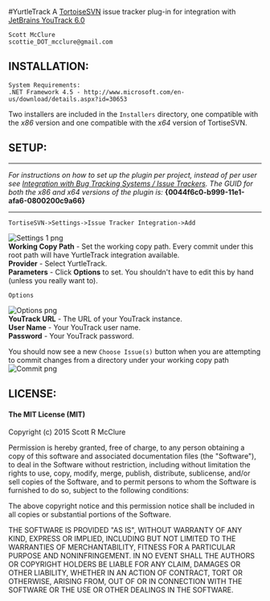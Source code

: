 #YurtleTrack
A [TortoiseSVN](http://tortoisesvn.net/ "TortoiseSVN") issue tracker plug-in for integration with [JetBrains YouTrack 6.0](http://www.jetbrains.com/youtrack/ "YouTrack")  

    Scott McClure
    scottie_DOT_mcclure@gmail.com

## INSTALLATION:

    System Requirements:  
    .NET Framework 4.5 - http://www.microsoft.com/en-us/download/details.aspx?id=30653
    
Two installers are included in the `Installers` directory, one compatible with the *x86* version and one compatible with the *x64* version of TortiseSVN.
	
## SETUP:
***
*For instructions on how to set up the plugin per project, instead of per user see [Integration with Bug Tracking Systems / Issue Trackers](http://tortoisesvn.net/docs/release/TortoiseSVN_en/tsvn-dug-bugtracker.html "TortoiseSVN"). The GUID for both the x86 and x64 versions of the plugin is:* **{0044f6c0-b999-11e1-afa6-0800200c9a66}**  
***
`TortiseSVN->Settings->Issue Tracker Integration->Add` 

![Settings 1 png](https://github.com/scottiemc7/YurtleTrack/raw/master/README_img/Settings1.png "Issue Tracker Integration->Add")  
**Working Copy Path** - Set the working copy path. Every commit under this root path will have YurtleTrack integration available.  
**Provider** - Select YurtleTrack.  
**Parameters** - Click **Options** to set. You shouldn't have to edit this by hand (unless you really want to).  

`Options`  

![Options png](https://github.com/scottiemc7/YurtleTrack/raw/master/README_img/Settings2.png "Options")  
**YouTrack URL** - The URL of your YouTrack instance.  
**User Name** - Your YouTrack user name.  
**Password** - Your YouTrack password.    

You should now see a new `Choose Issue(s)` button when you are attempting to commit changes from a directory under your working copy path  
![Commit png](https://github.com/scottiemc7/YurtleTrack/raw/master/README_img/Commit.png "Commit")

## LICENSE:
#### The MIT License (MIT)

Copyright (c) 2015 Scott R McClure

Permission is hereby granted, free of charge, to any person obtaining a copy of this software and associated documentation files (the "Software"), to deal in the Software without restriction, including without limitation the rights to use, copy, modify, merge, publish, distribute, sublicense, and/or sell copies of the Software, and to permit persons to whom the Software is furnished to do so, subject to the following conditions:

The above copyright notice and this permission notice shall be included in all copies or substantial portions of the Software.

THE SOFTWARE IS PROVIDED "AS IS", WITHOUT WARRANTY OF ANY KIND, EXPRESS OR IMPLIED, INCLUDING BUT NOT LIMITED TO THE WARRANTIES OF MERCHANTABILITY, FITNESS FOR A PARTICULAR PURPOSE AND NONINFRINGEMENT. IN NO EVENT SHALL THE AUTHORS OR COPYRIGHT HOLDERS BE LIABLE FOR ANY CLAIM, DAMAGES OR OTHER LIABILITY, WHETHER IN AN ACTION OF CONTRACT, TORT OR OTHERWISE, ARISING FROM, OUT OF OR IN CONNECTION WITH THE SOFTWARE OR THE USE OR OTHER DEALINGS IN THE SOFTWARE.
